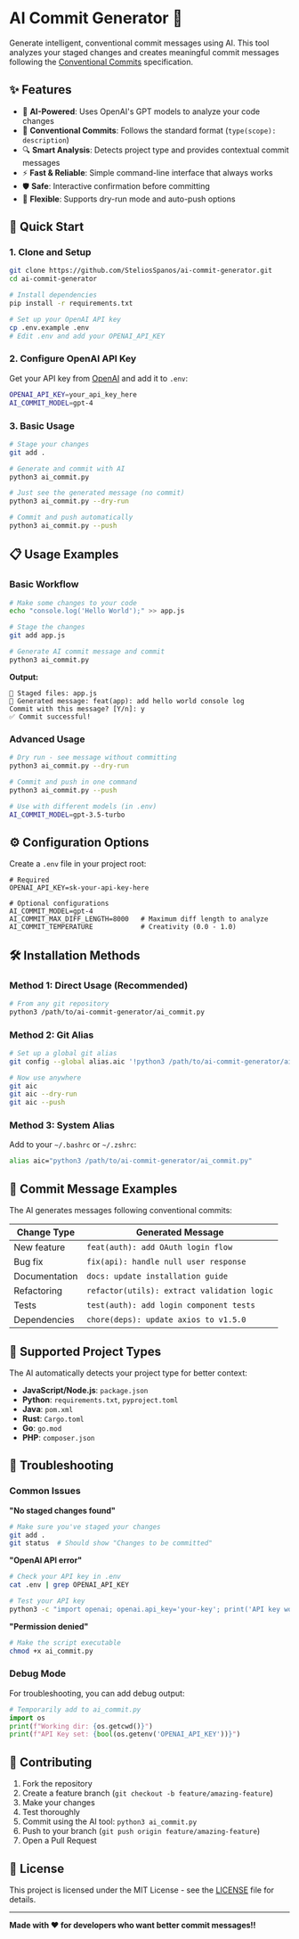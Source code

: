 # AI Commit Generator 🤖

Generate intelligent, conventional commit messages using AI. This tool analyzes your staged changes and creates meaningful commit messages following the [Conventional Commits](https://www.conventionalcommits.org/) specification.

## ✨ Features

- 🤖 **AI-Powered**: Uses OpenAI's GPT models to analyze your code changes
- 📝 **Conventional Commits**: Follows the standard format (`type(scope): description`)
- 🔍 **Smart Analysis**: Detects project type and provides contextual commit messages
- ⚡ **Fast & Reliable**: Simple command-line interface that always works
- 🛡️ **Safe**: Interactive confirmation before committing
- 🚀 **Flexible**: Supports dry-run mode and auto-push options

## 🚀 Quick Start

### 1. Clone and Setup

```bash
git clone https://github.com/SteliosSpanos/ai-commit-generator.git
cd ai-commit-generator

# Install dependencies
pip install -r requirements.txt

# Set up your OpenAI API key
cp .env.example .env
# Edit .env and add your OPENAI_API_KEY
```

### 2. Configure OpenAI API Key

Get your API key from [OpenAI](https://platform.openai.com/api-keys) and add it to `.env`:

```bash
OPENAI_API_KEY=your_api_key_here
AI_COMMIT_MODEL=gpt-4
```

### 3. Basic Usage

```bash
# Stage your changes
git add .

# Generate and commit with AI
python3 ai_commit.py

# Just see the generated message (no commit)
python3 ai_commit.py --dry-run

# Commit and push automatically
python3 ai_commit.py --push
```

## 📋 Usage Examples

### Basic Workflow
```bash
# Make some changes to your code
echo "console.log('Hello World');" >> app.js

# Stage the changes
git add app.js

# Generate AI commit message and commit
python3 ai_commit.py
```

**Output:**
```
📝 Staged files: app.js
🤖 Generated message: feat(app): add hello world console log
Commit with this message? [Y/n]: y
✅ Commit successful!
```

### Advanced Usage

```bash
# Dry run - see message without committing
python3 ai_commit.py --dry-run

# Commit and push in one command
python3 ai_commit.py --push

# Use with different models (in .env)
AI_COMMIT_MODEL=gpt-3.5-turbo
```

## ⚙️ Configuration Options

Create a `.env` file in your project root:

```env
# Required
OPENAI_API_KEY=sk-your-api-key-here

# Optional configurations
AI_COMMIT_MODEL=gpt-4     
AI_COMMIT_MAX_DIFF_LENGTH=8000   # Maximum diff length to analyze
AI_COMMIT_TEMPERATURE            # Creativity (0.0 - 1.0)
```

## 🛠️ Installation Methods

### Method 1: Direct Usage (Recommended)
```bash
# From any git repository
python3 /path/to/ai-commit-generator/ai_commit.py
```

### Method 2: Git Alias
```bash
# Set up a global git alias
git config --global alias.aic '!python3 /path/to/ai-commit-generator/ai_commit.py'

# Now use anywhere
git aic
git aic --dry-run
git aic --push
```

### Method 3: System Alias
Add to your `~/.bashrc` or `~/.zshrc`:
```bash
alias aic="python3 /path/to/ai-commit-generator/ai_commit.py"
```

## 📝 Commit Message Examples

The AI generates messages following conventional commits:

| Change Type | Generated Message |
|-------------|-------------------|
| New feature | `feat(auth): add OAuth login flow` |
| Bug fix | `fix(api): handle null user response` |
| Documentation | `docs: update installation guide` |
| Refactoring | `refactor(utils): extract validation logic` |
| Tests | `test(auth): add login component tests` |
| Dependencies | `chore(deps): update axios to v1.5.0` |

## 🎯 Supported Project Types

The AI automatically detects your project type for better context:

- **JavaScript/Node.js**: `package.json`
- **Python**: `requirements.txt`, `pyproject.toml`
- **Java**: `pom.xml`
- **Rust**: `Cargo.toml`
- **Go**: `go.mod`
- **PHP**: `composer.json`

## 🔧 Troubleshooting

### Common Issues

**"No staged changes found"**
```bash
# Make sure you've staged your changes
git add .
git status  # Should show "Changes to be committed"
```

**"OpenAI API error"**
```bash
# Check your API key in .env
cat .env | grep OPENAI_API_KEY

# Test your API key
python3 -c "import openai; openai.api_key='your-key'; print('API key works!')"
```

**"Permission denied"**
```bash
# Make the script executable
chmod +x ai_commit.py
```

### Debug Mode

For troubleshooting, you can add debug output:
```python
# Temporarily add to ai_commit.py
import os
print(f"Working dir: {os.getcwd()}")
print(f"API Key set: {bool(os.getenv('OPENAI_API_KEY'))}")
```

## 🤝 Contributing

1. Fork the repository
2. Create a feature branch (`git checkout -b feature/amazing-feature`)
3. Make your changes
4. Test thoroughly
5. Commit using the AI tool: `python3 ai_commit.py`
6. Push to your branch (`git push origin feature/amazing-feature`)
7. Open a Pull Request

## 📜 License

This project is licensed under the MIT License - see the [LICENSE](LICENSE) file for details.

---

**Made with ❤️ for developers who want better commit messages!!**